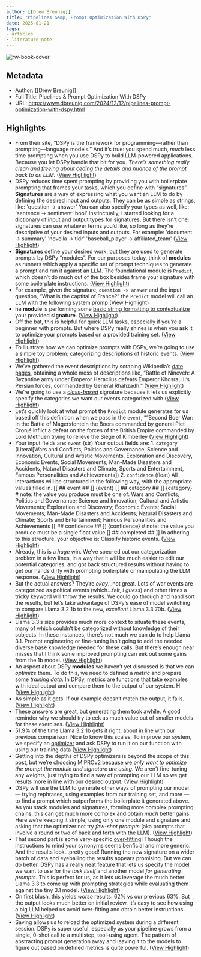 ```yaml
---
author: [[Drew Breunig]]
title: "Pipelines &amp; Prompt Optimization With DSPy"
date: 2025-01-21
tags: 
- articles
- literature-note
---
```

![rw-book-cover](https://www.dbreunig.com/img/sf_beach_og.jpg)

## Metadata
- Author: [[Drew Breunig]]
- Full Title: Pipelines & Prompt Optimization With DSPy
- URL: https://www.dbreunig.com/2024/12/12/pipelines-prompt-optimization-with-dspy.html

## Highlights
- From their site, “DSPy is the framework for programming—rather than prompting—language models.”
  And it’s true: you spend much, *much* less time prompting when you use DSPy to build LLM-powered applications. Because you let DSPy handle that bit for you.
  *There’s something really clean and freeing about ceding the details and nuance of the prompt back to an LLM.* ([View Highlight](https://read.readwise.io/read/01jj5564x3pwnxrt534327fcyw))
- DSPy reduces time spent prompting by providing you with boilerplate prompting that frames your tasks, which you define with “signatures”. **Signatures** are a way of expressing what you want an LLM to do by defining the desired input and outputs. They can be as simple as strings, like:
  'question -> answer'
  You can also specify your types as well, like:
  'sentence -> sentiment: bool'
  Instinctually, I started looking for a dictionary of input and output types for signatures. But there isn’t one: signatures can use whatever terms you’d like, so long as they’re descriptive of your desired inputs and outputs. For example:
  'document -> summary'
  'novella -> tldr'
  'baseball_player -> affiliated_team' ([View Highlight](https://read.readwise.io/read/01jj556rmr2w6adk2ydfwggjty))
- **Signatures** define your desired work, but they are used to generate prompts by DSPy “modules”. For our purposes today, think of **modules** as runners which apply a specific set of prompt techniques to generate a prompt and run it against an LLM. The foundational module is `Predict`, which doesn’t do much out of the box besides frame your signature with some boilerplate instructions. ([View Highlight](https://read.readwise.io/read/01jj5574ehjrns37q83whnfpfn))
- For example, given the signature, `question -> answer` and the input question, “What is the captital of France?” the `Predict` model will call an LLM with the following system promp ([View Highlight](https://read.readwise.io/read/01jj557nj0s8x0rr9yy090jrxg))
- he **module** is performing some [basic string formatting to contextualize](https://github.com/stanfordnlp/dspy/blob/62463014d2f13d3ef1dfe13b4ca046b5831aaff5/dspy/adapters/chat_adapter.py#L311) your provided **signature**. ([View Highlight](https://read.readwise.io/read/01jj558w9f1n2n1s95eymt6gbx))
- Off the bat, this is helpful for quick LLM tasks, especially if you’re a beginner with prompts. But where DSPy really shines is when you ask it to optimize your prompts based on a provided training set. ([View Highlight](https://read.readwise.io/read/01jj55900szvmhnq2r5zntjrr4))
- To illustrate how we can optimize prompts with DSPy, we’re going to use a simple toy problem: categorizing descriptions of historic events. ([View Highlight](https://read.readwise.io/read/01jj559g1gkmg81j1fb4ph6wws))
- We’ve gathered the event descriptions by scraping Wikipedia’s [date pages](https://en.wikipedia.org/wiki/December_12), obtaining a whole mess of descriptions like, “Battle of Nineveh: A Byzantine army under Emperor Heraclius defeats Emperor Khosrau II’s Persian forces, commanded by General Rhahzadh.” ([View Highlight](https://read.readwise.io/read/01jj559jyz5jdc7xq7nzn5wht7))
- We’re going to use a [*class-based*](https://dspy.ai/learn/programming/signatures/#class-based-dspy-signatures) signature because it lets us explicitly specify the categories we want our events categorized with ([View Highlight](https://read.readwise.io/read/01jj55bc9fr5c55eq7a8chpam9))
- Let’s quickly look at what prompt the `Predict` module generates for us based off this definition when we pass in the `event`, ““Second Boer War: In the Battle of Magersfontein the Boers commanded by general Piet Cronjé inflict a defeat on the forces of the British Empire commanded by Lord Methuen trying to relieve the Siege of Kimberley ([View Highlight](https://read.readwise.io/read/01jj55bpjtftyz7stapvdg7ja2))
- Your input fields are: `event` (str) Your output fields are: 1. `category` (Literal[Wars and Conflicts, Politics and Governance, Science and Innovation, Cultural and Artistic Movements, Exploration and Discovery, Economic Events, Social Movements, Man-Made Disasters and Accidents, Natural Disasters and Climate, Sports and Entertainment, Famous Personalities and Achievements]) 2. `confidence` (float) All interactions will be structured in the following way, with the appropriate values filled in. [[ ## event ## ]] {event} [[ ## category ## ]] {category} # note: the value you produce must be one of: Wars and Conflicts; Politics and Governance; Science and Innovation; Cultural and Artistic Movements; Exploration and Discovery; Economic Events; Social Movements; Man-Made Disasters and Accidents; Natural Disasters and Climate; Sports and Entertainment; Famous Personalities and Achievements [[ ## confidence ## ]] {confidence} # note: the value you produce must be a single float value [[ ## completed ## ]] In adhering to this structure, your objective is: Classify historic events. ([View Highlight](https://read.readwise.io/read/01jj55bzpbc4wc0t7s1vm0zz0e))
- Already, this is a *huge* win. We’ve spec-ed out our categorization problem in a few lines, in a way that it will be much easier to edit our potential categories, and got back structured results without having to get our hands dirty with prompting boilerplate or manipulating the LLM response. ([View Highlight](https://read.readwise.io/read/01jj55ddknqxcmrecmck54s7pw))
- But the actual answers? They’re *okay*…not great. Lots of war events are categorized as poltical events (which…fair, *I guess*) and other times a tricky keyword will throw the results. We could go through and hand sort the results, but let’s take advantage of DSPy’s ease of model switching to compare Llama 3.2 1b to the new, *excellent* Llama 3.3 70b. ([View Highlight](https://read.readwise.io/read/01jj55dqsgvvhtw9ka4r442hrj))
- Llama 3.3’s size provides much more context to situate these events, many of which couldn’t be categorized without knowledge of their subjects. In these instances, there’s not much we can do to help Llama 3.1. Prompt engineering or fine-tuning isn’t going to add the needed diverse base knowledge needed for these calls.
  But there’s enough near misses that I think some improved prompting can eek out some gains from the 1b model. ([View Highlight](https://read.readwise.io/read/01jj55ebrbqvjf21x90zt9bep7))
- An aspect about DSPy **modules** we haven’t yet discussed is that we can *optimize* them. To do this, we need to defined a *metric* and prepare some *training data*.
  In DPSy, metrics are functions that take examples with ideal output and compare them to the output of our system. H ([View Highlight](https://read.readwise.io/read/01jj55exscskjkb7q0z5q3chb8))
- As simple as it gets. If our example doesn’t match the output, it fails. ([View Highlight](https://read.readwise.io/read/01jj55f68b1x9h89enf4z8h1d9))
- These answers are great, but generating them took awhile. A good reminder why we should try to eek as much value out of smaller models for these exercises. ([View Highlight](https://read.readwise.io/read/01jj55fn7ds3ehtg7gvsh6q3n5))
- 51.9% of the time Llama 3.2 1b gets it right, about in line with our previous comparison. Nice to know this scales.
  To improve our system, we specify an [optimizer](https://dspy.ai/learn/optimization/optimizers/) and ask DSPy to run it on our function with using our training data ([View Highlight](https://read.readwise.io/read/01jj55g540sew7c53sa300hjac))
- Getting into the depths of DSPy optimizers is beyond the scope of this post, but we’re choosing MIPROv2 because we *only want to optimize the prompt the module and signature are using*. We aren’t fine-tuning any weights, just trying to find a way of prompting our LLM so we get results more in line with our desired output. ([View Highlight](https://read.readwise.io/read/01jj55gg89125wdfpt83fce112))
- DSPy will use the LLM to generate other ways of prompting our model –– trying rephrases, using examples from our training set, and more –– to find a prompt which outperforms the boilerplate it generated above. As you stack modules and signatures, forming more complex prompting chains, this can get much more complex and obtain *much* better gains. Here we’re keeping it simple, using only one module and signature and asking that the optimizer not try *few-shot prompts* (aka prompts that involve a round or two of back and forth with the LLM). ([View Highlight](https://read.readwise.io/read/01jj55gzee7b1ffxz81e7nnh2z))
- That second part is some very-specific [over-fitting](https://en.wikipedia.org/wiki/Overfitting)! Though the instructions to mind your synonyms seems benficial and more generic. And the results look…pretty good! Running the new signature on a wider batch of data and eyeballing the results appears promising.
  But we can do better. DSPy has a really neat feature that lets us specify the model we want to use for the *task itself* and another model *for generating prompts*. This is perfect for us, as it lets us leverage the much better Llama 3.3 to come up with prompting strategies while evaluating them against the tiny 3.1 model. ([View Highlight](https://read.readwise.io/read/01jj55hxc4gxp57snx3qdms7fy))
- On first blush, this yields *worse* results: 62% vs our previous 63%. But the output looks much better on initial review. It’s easy to see how using a big LLM helped us avoid over-fitting and obtain better instructions. ([View Highlight](https://read.readwise.io/read/01jj55j8rr44ybr3kef8sjjqmw))
- Saving allows us to reload the optimized system during a different session.
  DSPy is super useful, especially as your pipeline grows from a single, 0-shot call to a multistep, tool-using agent. The pattern of abstracting prompt generation away and leaving it to the models to figure out based on defined metrics is quite powerful. ([View Highlight](https://read.readwise.io/read/01jj55jkrh26pyrt77dzge9z54))
